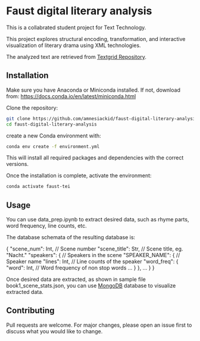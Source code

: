# Faust digital literary analysis

This is a collabrated student project for Text Technology.

This project explores structural encoding, transformation, and interactive visualization of literary drama using XML technologies. 

The analyzed text are retrieved from [Textgrid Repository](https://textgridrep.org/).

## Installation

Make sure you have Anaconda or Miniconda installed.
If not, download from: https://docs.conda.io/en/latest/miniconda.html

Clone the repository:
```bash
git clone https://github.com/amnesiackid/faust-digital-literary-analysis.git
cd faust-digital-literary-analysis
```
create a new Conda environment with:

```bash
conda env create -f environment.yml
```
This will install all required packages and dependencies with the correct versions.

Once the installation is complete, activate the environment:
```bash
conda activate faust-tei
```

## Usage

You can use data_prep.ipynb to extract desired data, such as rhyme parts, word frequency, line counts, etc.

The database schemata of the resulting database is:

{
  "scene_num": Int,          // Scene number
  "scene_title": Str,         // Scene title, eg. "Nacht."
  "speakers": {                  // Speakers in the scene
    "SPEAKER_NAME": {           // Speaker name
      "lines": Int,          // Line counts of the speaker
      "word_freq": {             
        "word": Int,         // Word frequency of non stop words
        ...
      }
    },
    ...
  }
}


Once desired data are extracted, as shown in sample file book1_scene_stats.json, you can use [MongoDB](https://www.mongodb.com/)
 database to visualize extracted data.
## Contributing

Pull requests are welcome. For major changes, please open an issue first
to discuss what you would like to change.
